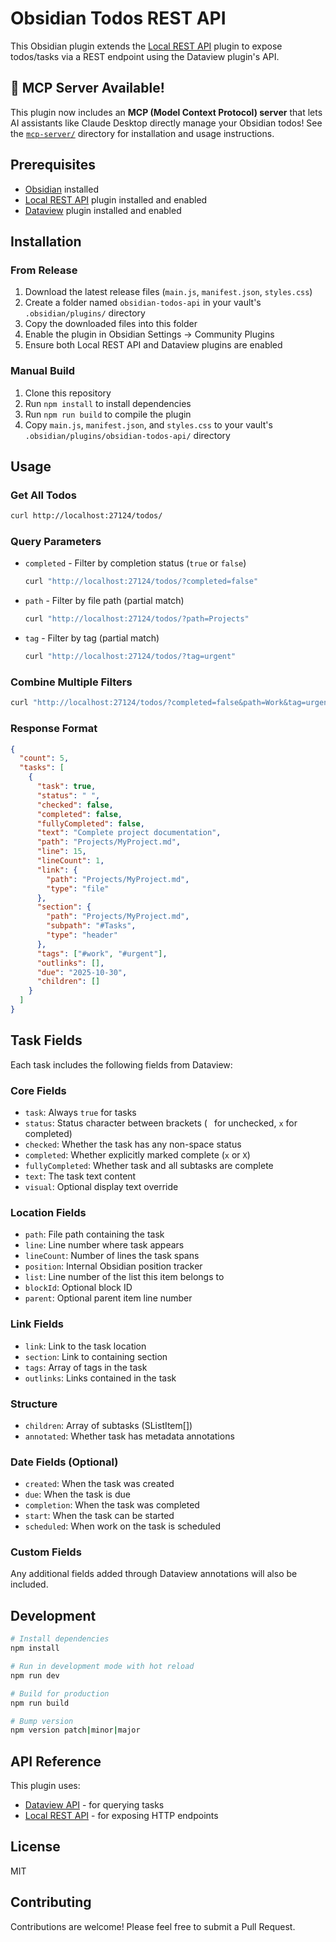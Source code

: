 # Obsidian Todos REST API

This Obsidian plugin extends the [Local REST API](https://github.com/coddingtonbear/obsidian-local-rest-api) plugin to expose todos/tasks via a REST endpoint using the Dataview plugin's API.

## 🚀 MCP Server Available!

This plugin now includes an **MCP (Model Context Protocol) server** that lets AI assistants like Claude Desktop directly manage your Obsidian todos! See the [`mcp-server/`](./mcp-server/) directory for installation and usage instructions.

## Prerequisites

- [Obsidian](https://obsidian.md/) installed
- [Local REST API](https://github.com/coddingtonbear/obsidian-local-rest-api) plugin installed and enabled
- [Dataview](https://github.com/blacksmithgu/obsidian-dataview) plugin installed and enabled

## Installation

### From Release

1. Download the latest release files (`main.js`, `manifest.json`, `styles.css`)
2. Create a folder named `obsidian-todos-api` in your vault's `.obsidian/plugins/` directory
3. Copy the downloaded files into this folder
4. Enable the plugin in Obsidian Settings → Community Plugins
5. Ensure both Local REST API and Dataview plugins are enabled

### Manual Build

1. Clone this repository
2. Run `npm install` to install dependencies
3. Run `npm run build` to compile the plugin
4. Copy `main.js`, `manifest.json`, and `styles.css` to your vault's `.obsidian/plugins/obsidian-todos-api/` directory

## Usage

### Get All Todos

```bash
curl http://localhost:27124/todos/
```

### Query Parameters

- `completed` - Filter by completion status (`true` or `false`)
  ```bash
  curl "http://localhost:27124/todos/?completed=false"
  ```

- `path` - Filter by file path (partial match)
  ```bash
  curl "http://localhost:27124/todos/?path=Projects"
  ```

- `tag` - Filter by tag (partial match)
  ```bash
  curl "http://localhost:27124/todos/?tag=urgent"
  ```

### Combine Multiple Filters

```bash
curl "http://localhost:27124/todos/?completed=false&path=Work&tag=urgent"
```

### Response Format

```json
{
  "count": 5,
  "tasks": [
    {
      "task": true,
      "status": " ",
      "checked": false,
      "completed": false,
      "fullyCompleted": false,
      "text": "Complete project documentation",
      "path": "Projects/MyProject.md",
      "line": 15,
      "lineCount": 1,
      "link": {
        "path": "Projects/MyProject.md",
        "type": "file"
      },
      "section": {
        "path": "Projects/MyProject.md",
        "subpath": "#Tasks",
        "type": "header"
      },
      "tags": ["#work", "#urgent"],
      "outlinks": [],
      "due": "2025-10-30",
      "children": []
    }
  ]
}
```

## Task Fields

Each task includes the following fields from Dataview:

### Core Fields
- `task`: Always `true` for tasks
- `status`: Status character between brackets (` ` for unchecked, `x` for completed)
- `checked`: Whether the task has any non-space status
- `completed`: Whether explicitly marked complete (`x` or `X`)
- `fullyCompleted`: Whether task and all subtasks are complete
- `text`: The task text content
- `visual`: Optional display text override

### Location Fields
- `path`: File path containing the task
- `line`: Line number where task appears
- `lineCount`: Number of lines the task spans
- `position`: Internal Obsidian position tracker
- `list`: Line number of the list this item belongs to
- `blockId`: Optional block ID
- `parent`: Optional parent item line number

### Link Fields
- `link`: Link to the task location
- `section`: Link to containing section
- `tags`: Array of tags in the task
- `outlinks`: Links contained in the task

### Structure
- `children`: Array of subtasks (SListItem[])
- `annotated`: Whether task has metadata annotations

### Date Fields (Optional)
- `created`: When the task was created
- `due`: When the task is due
- `completion`: When the task was completed
- `start`: When the task can be started
- `scheduled`: When work on the task is scheduled

### Custom Fields
Any additional fields added through Dataview annotations will also be included.

## Development

```bash
# Install dependencies
npm install

# Run in development mode with hot reload
npm run dev

# Build for production
npm run build

# Bump version
npm version patch|minor|major
```

## API Reference

This plugin uses:
- [Dataview API](https://github.com/blacksmithgu/obsidian-dataview) - for querying tasks
- [Local REST API](https://github.com/coddingtonbear/obsidian-local-rest-api) - for exposing HTTP endpoints

## License

MIT

## Contributing

Contributions are welcome! Please feel free to submit a Pull Request.

